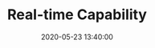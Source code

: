 ---
layout: inner 
position: left
title: 'Real-time Capability '
date: 2020-05-23 13:40:00
categories: development
tags: 
featured_image: 'img/posts/ARES_race_screen.png'
project_link: ''
button_icon: ''
button_text: ''
lead_text: " ARES is capable of providing real-time data feedback with alerts and configuration to their personal system. This will provide an effective way for the users to look for different data outputs while their vehicle is on the tracks, practicing or competing"
description_image: ''

---